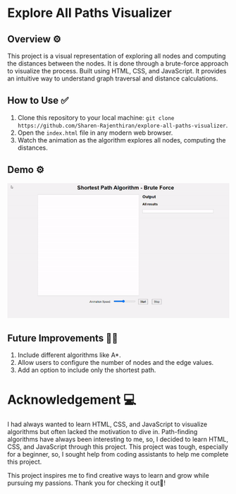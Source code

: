 # Explore All Paths Visualizer 

## Overview ⚙️
This project is a visual representation of exploring all nodes and computing the distances between the nodes. It is done through a brute-force approach to visualize the process. Built using HTML, CSS, and JavaScript. It provides an intuitive way to understand graph traversal and distance calculations. 

## How to Use ✅
1. Clone this repository to your local machine:
     `git clone https://github.com/Sharen-Rajenthiran/explore-all-paths-visualizer`.
2. Open the `index.html` file in any modern web browser.
3. Watch the animation as the algorithm explores all nodes, computing the distances.

## Demo ⚙️
![Watch the demo](./explore_all_nodes_brute_force_demo.gif)


## Future Improvements ✍🏻
1. Include different algorithms like A*.
2. Allow users to configure the number of nodes and the edge values.
3. Add an option to include only the shortest path.

# Acknowledgement 💻
I had always wanted to learn HTML, CSS, and JavaScript to visualize algorithms but often lacked the motivation to dive in. Path-finding algorithms have always been interesting to me, so, I decided to learn HTML, CSS, and JavaScript through this project. This project was tough, especially for a beginner, so, I sought help from coding assistants to help me complete this project. 

This project inspires me to find creative ways to learn and grow while pursuing my passions. Thank you for checking it out👋!
